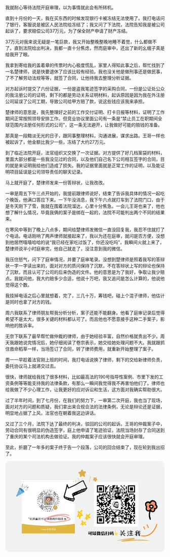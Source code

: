 
我就耐心等待法院开庭审理，以为事情就此会有所转机。

直到十月份的一天，我在买东西的时候发现银行卡被冻结无法使用了。我打电话问了银行，客服说是被区人民法院给冻结了；我又问了下法院，法院告知我是被公司起诉了，要求赔偿公司37万元，为了保全财产申请了财产冻结。

37万元对我来说无疑是一笔巨款，我又开始整晚整晚地睡不着觉，什么都做不了。直到法院给出判决，我都一直十分焦虑，然而庭审中，还出了新的幺蛾子真是给我开了眼。

我拿到寄给我的盖着章的传票时内心极度慌乱，家里人得知此事之后，帮忙找到了一名楚律师，说是快要退休了应该比较有经验。我也没关他是做刑事还是做民事，了不了解劳动法规等等，就签了合同，让他待我去整理分析证据。

对方起诉时提交了六份证据，一份是盗我笔迹签字的采购合同，一份是公证处公众的我注册公司的证明，剩下的都是劳动关系证明材料，起诉原因是因为我在外注册公司延误了公司工期，导致公司给甲方赔了款，说这些钱应该我来承担。

楚律师的意思是，我先整理好之前的工作交付证明、打卡日报等材料，证明了工作期间正常按照领导安排工作。但竞业协议里面公司有一条是“禁止员工在职期间全球范围内注册任何形式的公司”，这一条无法避开，让我做好可能的赔钱的准备。

那真是一段黯淡无光的日子，跟同事整理材料，沟通进展，谋求出路。王哥一样也被起诉了，他金额比我少一些，冻结了大约27万元。

到了临近法院开庭，法官组织又交换了一次证据。对方提供了好几档案袋的材料，里面大部分都是一些我没见过的合同，以及他们自己名下公司相互签字的合同，目的就是来证明我给他们造成了损失。我的证据里面就是正常工作的证明，以及能证明项目延误是公司领导责任的聊天记录。

马上就开庭了，楚律师发来一份答辩状，让我改改。

一审是周五下午三点开始的，我提前跟律师说好，结束了告诉我具体的情况一起吃个晚饭，他满口答应下来。一下午没消息，我下午六点就打车到了法院门口，由于是冬天刚下了雪，我就在围着法院溜达，心里十分焦急。一会儿王哥也来了，他也想了解什么情况，毕竟我俩的案子是绑在一起的，法院不可能判出两个不同的结果来。

在寒风中等到了晚上八点多，期间给楚律师发微信一直没回复我，我忍不住就打了个电话。电话刚响了两声律师就接起来了，我以为还在庭审，就问是否方便，没想到他居然嘻嘻哈哈的说“我已经在家吃过饭了，你还没吃吗”，我瞬间火就上来了，楚律师说半小时庭审完，他自己就走了，没注意到我的微信。

我压住怒气，问下了庭审情况，并要了庭审笔录。没想到楚律师是照着我写的答辩状一字一字读出来的，面对对方的质问保持了沉默，不在答辩状上写的辩论也保持了沉默，而且认可了公司的后来伪造的文件。他的意思是为了我好，争取让我少赔点。我就问他，我大约赔多少合适，他说十万吧，我又追问是怎么计算的，他说他觉得这个数。

我挂掉电话之后心里就想着，完了，三几十万，筹钱吧，碰上个混子律师，他估计是同时也拿了对方的钱。

周六我联系了律师朋友帮我分析分析，案子还能不能翻身。他看了庭审记录后觉得希望不是太大，很多关键的材料都认可了。而且他也不愿意接手这种二手案子，影响他的胜诉率。

无奈下联系了最早帮忙做仲裁的律师，由于她经验丰富，自然价格就贵出不少。周天我跟她说完情况后，她仔细阅读了卷宗表示，她交给她处理问题不大。我就跟抓住救命稻草一样，当场签订了合同，转了律师费用，就重新开始整理了案子。

周一一早趁着法官刚上班的时间，我打电话说换了律师，剩下的交给新律师负责，委托协议马上就递交过去。

很快，律师就给我找了很多材料，比如最高法的190号指导性案例、市里下发的工资条例等等能支持我的法律条款，有那么一瞬间我觉得我不再害怕他们了。律师也给我做了不少心理工作，让我更好的应对诉讼和生活，这方面对我确实帮助很大。

过了半年时间，到了七月份，在我们的努力下，一审第二次开庭，我也当了现场，面对对方的问题和质疑，我们拿出来合规合法的法律条例，无论是辩论还是证据，明显地占据了上风，法官也在朝着我这边讲话。

又过了三个月，法院下达了最终的判决，驳回的公司的起诉。王哥的仲裁案子中，劳动合同有很明显的伪造签字，庭上他申请了笔迹验证，法院当场封存了合同送到了重庆的某个司法机构去做验证。我的仲裁案子应该很快就会开庭审理。

至此，折磨了一年多的案子终于告一个段落，公司的回合结束了，现在轮到我出招了。

![pay qr](https://github.com/ivone-liu/picx-images-hosting/raw/master/20240927/footer.1ovehwwn9h.webp)